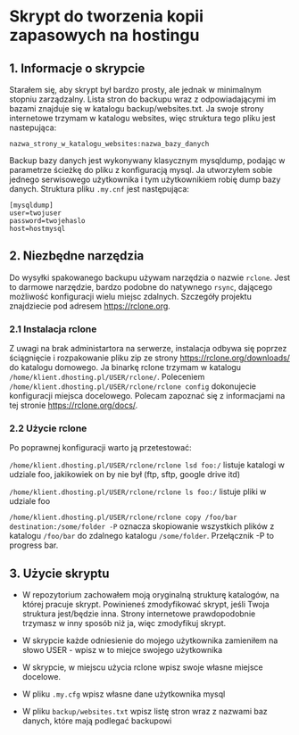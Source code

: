 # Skrypt do tworzenia kopii zapasowych na hostingu
## 1. Informacje o skrypcie
Starałem się, aby skrypt był bardzo prosty, ale jednak w minimalnym stopniu zarządzalny. Lista stron do backupu wraz z odpowiadającymi im bazami znajduje się w katalogu backup/websites.txt. Ja swoje strony internetowe trzymam w katalogu websites, więc struktura tego pliku jest nastepująca:

``` 
nazwa_strony_w_katalogu_websites:nazwa_bazy_danych
```

Backup bazy danych jest wykonywany klasycznym mysqldump, podając w parametrze ścieżkę do pliku z konfiguracją mysql. Ja utworzyłem sobie jednego serwisowego użytkownika i tym użytkownikiem robię dump bazy danych. Struktura pliku `.my.cnf` jest następująca:

```
[mysqldump]
user=twojuser
password=twojehaslo
host=hostmysql
```

## 2. Niezbędne narzędzia
Do wysyłki spakowanego backupu używam narzędzia o nazwie `rclone`. Jest to darmowe narzędzie, bardzo podobne do natywnego `rsync`, dającego możliwość konfiguracji wielu miejsc zdalnych. Szczegóły projektu znajdziecie pod adresem https://rclone.org. 

### 2.1 Instalacja rclone
 Z uwagi na brak administartora na serwerze, instalacja odbywa się poprzez ściągnięcie i rozpakowanie pliku zip ze strony https://rclone.org/downloads/ do katalogu domowego. Ja binarkę rclone trzymam w katalogu `/home/klient.dhosting.pl/USER/rclone/`. Poleceniem `/home/klient.dhosting.pl/USER/rclone/rclone config` dokonujecie konfiguracji miejsca docelowego. Polecam zapoznać się z informacjami na tej stronie https://rclone.org/docs/. 

 ### 2.2 Użycie rclone
 Po poprawnej konfiguracji warto ją przetestować:

 `/home/klient.dhosting.pl/USER/rclone/rclone lsd foo:/` listuje katalogi w udziale foo, jakikowiek on by nie był (ftp, sftp, google drive itd)

 `/home/klient.dhosting.pl/USER/rclone/rclone ls foo:/` listuje pliki w udziale foo

 `/home/klient.dhosting.pl/USER/rclone/rclone copy /foo/bar destination:/some/folder -P` oznacza skopiowanie wszystkich plików z katalogu `/foo/bar` do zdalnego katalogu `/some/folder`. Przełącznik -P to progress bar.

 ## 3. Użycie skryptu
 * W repozytorium zachowałem moją oryginalną strukturę katalogów, na której pracuje skrypt. Powinieneś zmodyfikować skrypt, jeśli Twoja struktura jest/będzie inna. Strony internetowe prawdopodobnie trzymasz w inny sposób niż ja, więc zmodyfikuj skrypt.

 * W skrypcie każde odniesienie do mojego użytkownika zamieniłem na słowo USER - wpisz w to miejce swojego użytkownika

* W skrypcie, w miejscu użycia rclone wpisz swoje własne miejsce docelowe.

* W pliku `.my.cfg` wpisz własne dane użytkownika mysql

* W pliku `backup/websites.txt` wpisz listę stron wraz z nazwami baz danych, które mają podlegać backupowi